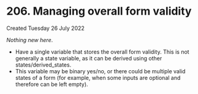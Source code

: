 # 206. Managing overall form validity
Created Tuesday 26 July 2022

*Nothing new here*.
- Have a single variable that stores the overall form validity. This is not generally a state variable, as it can be derived using other states/derived_states.
- This variable may be binary yes/no, or there could be multiple valid states of a form (for example, when some inputs are optional and therefore can be left empty).